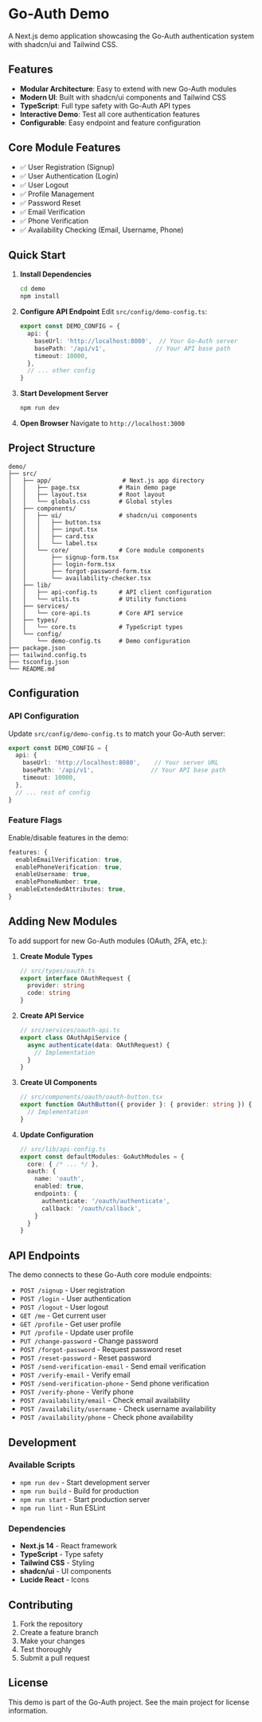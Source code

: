 # Go-Auth Demo

A Next.js demo application showcasing the Go-Auth authentication system with shadcn/ui and Tailwind CSS.

## Features

- **Modular Architecture**: Easy to extend with new Go-Auth modules
- **Modern UI**: Built with shadcn/ui components and Tailwind CSS
- **TypeScript**: Full type safety with Go-Auth API types
- **Interactive Demo**: Test all core authentication features
- **Configurable**: Easy endpoint and feature configuration

## Core Module Features

- ✅ User Registration (Signup)
- ✅ User Authentication (Login)
- ✅ User Logout
- ✅ Profile Management
- ✅ Password Reset
- ✅ Email Verification
- ✅ Phone Verification
- ✅ Availability Checking (Email, Username, Phone)

## Quick Start

1. **Install Dependencies**
   ```bash
   cd demo
   npm install
   ```

2. **Configure API Endpoint**
   Edit `src/config/demo-config.ts`:
   ```typescript
   export const DEMO_CONFIG = {
     api: {
       baseUrl: 'http://localhost:8080',  // Your Go-Auth server
       basePath: '/api/v1',              // Your API base path
       timeout: 10000,
     },
     // ... other config
   }
   ```

3. **Start Development Server**
   ```bash
   npm run dev
   ```

4. **Open Browser**
   Navigate to `http://localhost:3000`

## Project Structure

```
demo/
├── src/
│   ├── app/                    # Next.js app directory
│   │   ├── page.tsx           # Main demo page
│   │   ├── layout.tsx         # Root layout
│   │   └── globals.css        # Global styles
│   ├── components/
│   │   ├── ui/                # shadcn/ui components
│   │   │   ├── button.tsx
│   │   │   ├── input.tsx
│   │   │   ├── card.tsx
│   │   │   └── label.tsx
│   │   └── core/              # Core module components
│   │       ├── signup-form.tsx
│   │       ├── login-form.tsx
│   │       ├── forgot-password-form.tsx
│   │       └── availability-checker.tsx
│   ├── lib/
│   │   ├── api-config.ts      # API client configuration
│   │   └── utils.ts           # Utility functions
│   ├── services/
│   │   └── core-api.ts        # Core API service
│   ├── types/
│   │   └── core.ts            # TypeScript types
│   └── config/
│       └── demo-config.ts     # Demo configuration
├── package.json
├── tailwind.config.ts
├── tsconfig.json
└── README.md
```

## Configuration

### API Configuration

Update `src/config/demo-config.ts` to match your Go-Auth server:

```typescript
export const DEMO_CONFIG = {
  api: {
    baseUrl: 'http://localhost:8080',    // Your server URL
    basePath: '/api/v1',                // Your API base path
    timeout: 10000,
  },
  // ... rest of config
}
```

### Feature Flags

Enable/disable features in the demo:

```typescript
features: {
  enableEmailVerification: true,
  enablePhoneVerification: true,
  enableUsername: true,
  enablePhoneNumber: true,
  enableExtendedAttributes: true,
}
```

## Adding New Modules

To add support for new Go-Auth modules (OAuth, 2FA, etc.):

1. **Create Module Types**
   ```typescript
   // src/types/oauth.ts
   export interface OAuthRequest {
     provider: string
     code: string
   }
   ```

2. **Create API Service**
   ```typescript
   // src/services/oauth-api.ts
   export class OAuthApiService {
     async authenticate(data: OAuthRequest) {
       // Implementation
     }
   }
   ```

3. **Create UI Components**
   ```typescript
   // src/components/oauth/oauth-button.tsx
   export function OAuthButton({ provider }: { provider: string }) {
     // Implementation
   }
   ```

4. **Update Configuration**
   ```typescript
   // src/lib/api-config.ts
   export const defaultModules: GoAuthModules = {
     core: { /* ... */ },
     oauth: {
       name: 'oauth',
       enabled: true,
       endpoints: {
         authenticate: '/oauth/authenticate',
         callback: '/oauth/callback',
       }
     }
   }
   ```

## API Endpoints

The demo connects to these Go-Auth core module endpoints:

- `POST /signup` - User registration
- `POST /login` - User authentication
- `POST /logout` - User logout
- `GET /me` - Get current user
- `GET /profile` - Get user profile
- `PUT /profile` - Update user profile
- `PUT /change-password` - Change password
- `POST /forgot-password` - Request password reset
- `POST /reset-password` - Reset password
- `POST /send-verification-email` - Send email verification
- `POST /verify-email` - Verify email
- `POST /send-verification-phone` - Send phone verification
- `POST /verify-phone` - Verify phone
- `POST /availability/email` - Check email availability
- `POST /availability/username` - Check username availability
- `POST /availability/phone` - Check phone availability

## Development

### Available Scripts

- `npm run dev` - Start development server
- `npm run build` - Build for production
- `npm run start` - Start production server
- `npm run lint` - Run ESLint

### Dependencies

- **Next.js 14** - React framework
- **TypeScript** - Type safety
- **Tailwind CSS** - Styling
- **shadcn/ui** - UI components
- **Lucide React** - Icons

## Contributing

1. Fork the repository
2. Create a feature branch
3. Make your changes
4. Test thoroughly
5. Submit a pull request

## License

This demo is part of the Go-Auth project. See the main project for license information.






